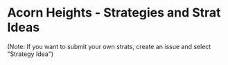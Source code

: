 # Acorn Heights - Strategies and Strat Ideas

(Note: If you want to submit your own strats, create an issue and select "Strategy Idea")